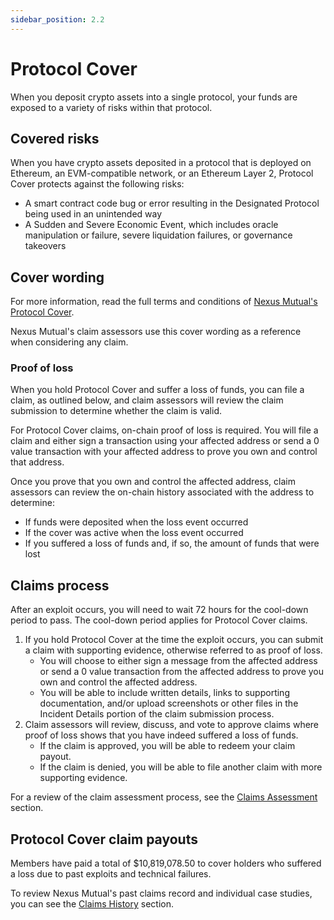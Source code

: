 ```yaml
---
sidebar_position: 2.2
---
```


# Protocol Cover

When you deposit crypto assets into a single protocol, your funds are exposed to a variety of risks within that protocol.

## Covered risks

When you have crypto assets deposited in a protocol that is deployed on Ethereum, an EVM-compatible network, or an Ethereum Layer 2, Protocol Cover protects against the following risks:
* A smart contract code bug or error resulting in the Designated Protocol being used in an unintended way
* A Sudden and Severe Economic Event, which includes oracle manipulation or failure, severe liquidation failures, or governance takeovers

## Cover wording

For more information, read the full terms and conditions of [Nexus Mutual's Protocol Cover](https://api.nexusmutual.io/ipfs/QmNusbX6kf7sNA1NxvbYrqjskxaPecgegK1sqWAyK7rygE).

Nexus Mutual's claim assessors use this cover wording as a reference when considering any claim.

### Proof of loss

When you hold Protocol Cover and suffer a loss of funds, you can file a claim, as outlined below, and claim assessors will review the claim submission to determine whether the claim is valid.

For Protocol Cover claims, on-chain proof of loss is required. You will file a claim and either sign a transaction using your affected address or send a 0 value transaction with your affected address to prove you own and control that address.

Once you prove that you own and control the affected address, claim assessors can review the on-chain history associated with the address to determine:
* If funds were deposited when the loss event occurred
* If the cover was active when the loss event occurred
* If you suffered a loss of funds and, if so, the amount of funds that were lost

## Claims process

After an exploit occurs, you will need to wait 72 hours for the cool-down period to pass. The cool-down period applies for Protocol Cover claims.
1. If you hold Protocol Cover at the time the exploit occurs, you can submit a claim with supporting evidence, otherwise referred to as proof of loss.
    * You will choose to either sign a message from the affected address or send a 0 value transaction from the affected address to prove you own and control the affected address.
    * You will be able to include written details, links to supporting documentation, and/or upload screenshots or other files in the Incident Details portion of the claim submission process.
2. Claim assessors will review, discuss, and vote to approve claims where proof of loss shows that you have indeed suffered a loss of funds.
    * If the claim is approved, you will be able to redeem your claim payout.
    * If the claim is denied, you will be able to file another claim with more supporting evidence.

For a review of the claim assessment process, see the [Claims Assessment](/protocol/claims-assessment) section.

## Protocol Cover claim payouts

Members have paid a total of $10,819,078.50 to cover holders who suffered a loss due to past exploits and technical failures.

To review Nexus Mutual's past claims record and individual case studies, you can see the [Claims History](/overview/claims-history/) section.
